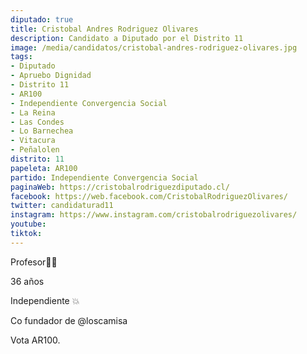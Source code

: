 ```yaml
---
diputado: true
title: Cristobal Andres Rodriguez Olivares
description: Candidato a Diputado por el Distrito 11
image: /media/candidatos/cristobal-andres-rodriguez-olivares.jpg
tags:
- Diputado
- Apruebo Dignidad
- Distrito 11
- AR100
- Independiente Convergencia Social
- La Reina
- Las Condes
- Lo Barnechea
- Vitacura
- Peñalolen
distrito: 11
papeleta: AR100
partido: Independiente Convergencia Social
paginaWeb: https://cristobalrodriguezdiputado.cl/
facebook: https://web.facebook.com/CristobalRodriguezOlivares/
twitter: candidaturad11
instagram: https://www.instagram.com/cristobalrodriguezolivares/
youtube:
tiktok:
---
```

Profesor🧑‍🏫

36 años

Independiente 💥

Co fundador de @loscamisa

Vota AR100.
